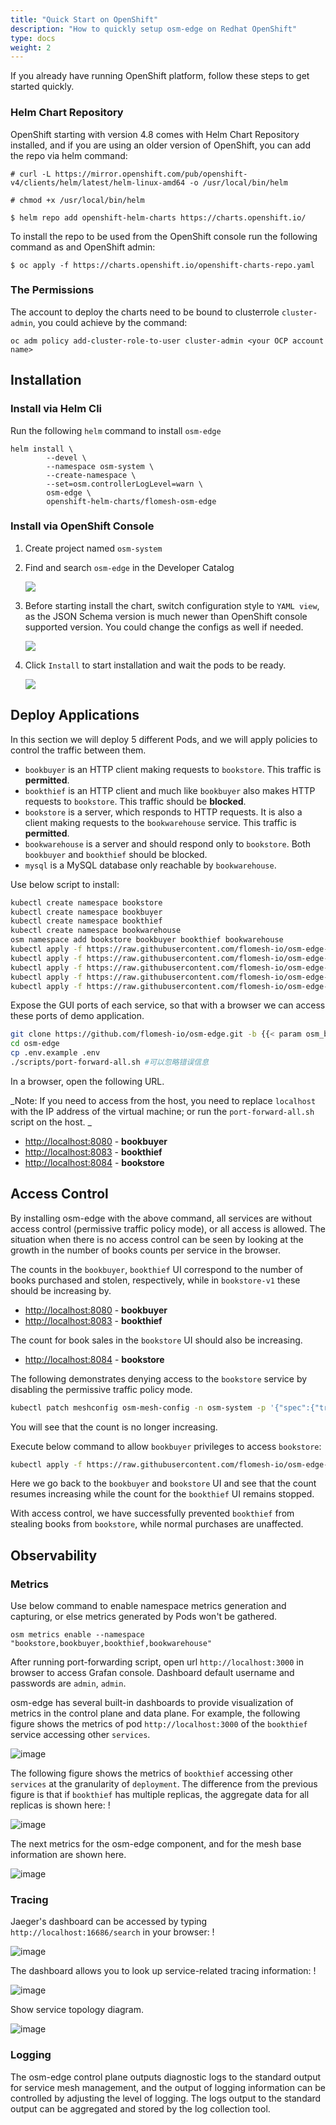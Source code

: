 ```yaml
---
title: "Quick Start on OpenShift"
description: "How to quickly setup osm-edge on Redhat OpenShift"
type: docs
weight: 2
---
```


If you already have running OpenShift platform, follow these steps to get started quickly.

### Helm Chart Repository

OpenShift starting with version 4.8 comes with Helm Chart Repository installed, and if you are using an older version of OpenShift, you can add the repo via helm command:

```
# curl -L https://mirror.openshift.com/pub/openshift-v4/clients/helm/latest/helm-linux-amd64 -o /usr/local/bin/helm

# chmod +x /usr/local/bin/helm

$ helm repo add openshift-helm-charts https://charts.openshift.io/
```

To install the repo to be used from the OpenShift console run the following command as and OpenShift admin:

```
$ oc apply -f https://charts.openshift.io/openshift-charts-repo.yaml
```

### The Permissions

The account to deploy the charts need to be bound to clusterrole `cluster-admin`, you could achieve by the command:

```
oc adm policy add-cluster-role-to-user cluster-admin <your OCP account name>
```

## Installation

### Install via Helm Cli

Run the following `helm` command to install `osm-edge`

```
helm install \
        --devel \
        --namespace osm-system \
        --create-namespace \
        --set=osm.controllerLogLevel=warn \
        osm-edge \
        openshift-helm-charts/flomesh-osm-edge
```


### Install via OpenShift Console

1. Create project named `osm-system`

2. Find and search `osm-edge` in the Developer Catalog

   ![](https://user-images.githubusercontent.com/10077630/207877795-65e03207-3023-41d2-ada9-49cb4b955275.png)

3. Before starting install the chart, switch configuration style to `YAML view`, as the JSON Schema version is much newer than OpenShift console supported version. You could change the configs as well if needed.
   
   ![](https://user-images.githubusercontent.com/10077630/207879041-b6773358-2b18-4a63-8375-d730ef89840b.png)

4. Click `Install` to start installation and wait the pods to be ready.

   ![](https://user-images.githubusercontent.com/10077630/207879584-0fb0c127-1a40-4d06-b5b4-a8cc5c85f2da.png)

## Deploy Applications

In this section we will deploy 5 different Pods, and we will apply policies to control the traffic between them.

- `bookbuyer` is an HTTP client making requests to `bookstore`. This traffic is **permitted**.
- `bookthief` is an HTTP client and much like `bookbuyer` also makes HTTP requests to `bookstore`. This traffic should be **blocked**.
- `bookstore` is a server, which responds to HTTP requests. It is also a client making requests to the `bookwarehouse` service. This traffic is **permitted**.
- `bookwarehouse` is a server and should respond only to `bookstore`. Both `bookbuyer` and `bookthief` should be blocked.
- `mysql` is a MySQL database only reachable by `bookwarehouse`.

Use below script to install:

```bash
kubectl create namespace bookstore
kubectl create namespace bookbuyer
kubectl create namespace bookthief
kubectl create namespace bookwarehouse
osm namespace add bookstore bookbuyer bookthief bookwarehouse
kubectl apply -f https://raw.githubusercontent.com/flomesh-io/osm-edge-docs/{{< param osm_branch >}}/manifests/apps/bookbuyer.yaml
kubectl apply -f https://raw.githubusercontent.com/flomesh-io/osm-edge-docs/{{< param osm_branch >}}/manifests/apps/bookthief.yaml
kubectl apply -f https://raw.githubusercontent.com/flomesh-io/osm-edge-docs/{{< param osm_branch >}}/manifests/apps/bookstore.yaml
kubectl apply -f https://raw.githubusercontent.com/flomesh-io/osm-edge-docs/{{< param osm_branch >}}/manifests/apps/bookwarehouse.yaml
kubectl apply -f https://raw.githubusercontent.com/flomesh-io/osm-edge-docs/{{< param osm_branch >}}/manifests/apps/mysql.yaml
```

Expose the GUI ports of each service, so that with a browser we can access these ports of demo application.

```bash
git clone https://github.com/flomesh-io/osm-edge.git -b {{< param osm_branch >}}
cd osm-edge
cp .env.example .env
./scripts/port-forward-all.sh #可以忽略错误信息
```

In a browser, open the following URL.

_Note: If you need to access from the host, you need to replace `localhost` with the IP address of the virtual machine; or run the `port-forward-all.sh` script on the host. _

- [http://localhost:8080](http://localhost:8080) - **bookbuyer**
- [http://localhost:8083](http://localhost:8083) - **bookthief**
- [http://localhost:8084](http://localhost:8084) - **bookstore**


## Access Control

By installing osm-edge with the above command, all services are without access control (permissive traffic policy mode), or all access is allowed. The situation when there is no access control can be seen by looking at the growth in the number of books counts per service in the browser.

The counts in the `bookbuyer`, `bookthief` UI correspond to the number of books purchased and stolen, respectively, while in `bookstore-v1` these should be increasing by.

- [http://localhost:8080](http://localhost:8080) - **bookbuyer**
- [http://localhost:8083](http://localhost:8083) - **bookthief**

The count for book sales in the `bookstore` UI should also be increasing.

- [http://localhost:8084](http://localhost:8084) - **bookstore**

The following demonstrates denying access to the `bookstore` service by disabling the permissive traffic policy mode.

```bash
kubectl patch meshconfig osm-mesh-config -n osm-system -p '{"spec":{"traffic":{"enablePermissiveTrafficPolicyMode":false}}}'  --type=merge
```

You will see that the count is no longer increasing.

Execute below command to allow `bookbuyer` privileges to access `bookstore`:

```bash
kubectl apply -f https://raw.githubusercontent.com/flomesh-io/osm-edge-docs/main/manifests/access/traffic-access-v1.yaml
```

Here we go back to the `bookbuyer` and `bookstore` UI and see that the count resumes increasing while the count for the `bookthief` UI remains stopped.

With access control, we have successfully prevented `bookthief` from stealing books from `bookstore`, while normal purchases are unaffected.

## Observability

### Metrics

Use below command to enable namespace metrics generation and capturing, or else metrics generated by Pods won't be gathered.

```shell
osm metrics enable --namespace "bookstore,bookbuyer,bookthief,bookwarehouse"
```

After running port-forwarding script, open url `http://localhost:3000` in browser to access Grafan console. Dashboard default username and passwords are `admin`, `admin`.

osm-edge has several built-in dashboards to provide visualization of metrics in the control plane and data plane. For example, the following figure shows the metrics of pod `http://localhost:3000` of the `bookthief` service accessing other `services`.

![image](https://user-images.githubusercontent.com/2224492/180593501-d73dbf11-40a8-4fe9-9422-ea931da2927f.png)

The following figure shows the metrics of `bookthief` accessing other `services` at the granularity of `deployment`. The difference from the previous figure is that if `bookthief` has multiple replicas, the aggregate data for all replicas is shown here: !

![image](https://user-images.githubusercontent.com/2224492/180593509-9a852bf1-e7e7-4534-9c57-06cf1c890ee3.png)

The next metrics for the osm-edge component, and for the mesh base information are shown here.

![image](https://user-images.githubusercontent.com/2224492/180593512-0ac33a0e-2b7a-4e66-b499-f196b5dd729b.png)

### Tracing

Jaeger's dashboard can be accessed by typing `http://localhost:16686/search` in your browser: !

![image](https://user-images.githubusercontent.com/2224492/180593520-64b0d2d1-1346-47ac-aab8-a9eaae9f8950.png)

The dashboard allows you to look up service-related tracing information: !

![image](https://user-images.githubusercontent.com/2224492/180593525-3bc844c4-f950-48f6-9d72-ff98dc82aa2c.png)

Show service topology diagram.

![image](https://user-images.githubusercontent.com/2224492/180593530-8d0ed18f-0cac-495f-985f-04feb863ec6d.png)

### Logging

The osm-edge control plane outputs diagnostic logs to the standard output for service mesh management, and the output of logging information can be controlled by adjusting the level of logging. The logs output to the standard output can be aggregated and stored by the log collection tool.
